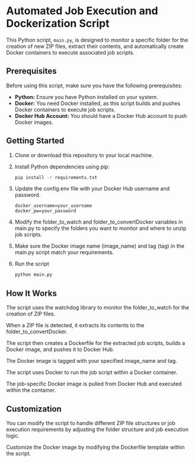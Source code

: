 # Automated Job Execution and Dockerization Script

This Python script, `main.py`, is designed to monitor a specific folder for the creation of new ZIP files, extract their contents, and automatically create Docker containers to execute associated job scripts.

## Prerequisites

Before using this script, make sure you have the following prerequisites:

- **Python:** Ensure you have Python installed on your system.
- **Docker:** You need Docker installed, as this script builds and pushes Docker containers to execute job scripts.
- **Docker Hub Account:** You should have a Docker Hub account to push Docker images.

## Getting Started

1. Clone or download this repository to your local machine.

2. Install Python dependencies using pip:

   ```bash
   pip install -r requirements.txt

3. Update the config.env file with your Docker Hub username and password.

    ```env
    docker_username=your_username
    docker_pw=your_password

4. Modify the folder_to_watch and folder_to_convertDocker variables in main.py to specify the folders you want to monitor and where to unzip job scripts.

5. Make sure the Docker image name (image_name) and tag (tag) in the main.py script match your requirements.

6. Run the script

    ```bash
    python main.py

## How It Works

The script uses the watchdog library to monitor the folder_to_watch for the creation of ZIP files.

When a ZIP file is detected, it extracts its contents to the folder_to_convertDocker.

The script then creates a Dockerfile for the extracted job scripts, builds a Docker image, and pushes it to Docker Hub.

The Docker image is tagged with your specified image_name and tag.

The script uses Docker to run the job script within a Docker container.

The job-specific Docker image is pulled from Docker Hub and executed within the container.

## Customization
You can modify the script to handle different ZIP file structures or job execution requirements by adjusting the folder structure and job execution logic.

Customize the Docker image by modifying the Dockerfile template within the script.
